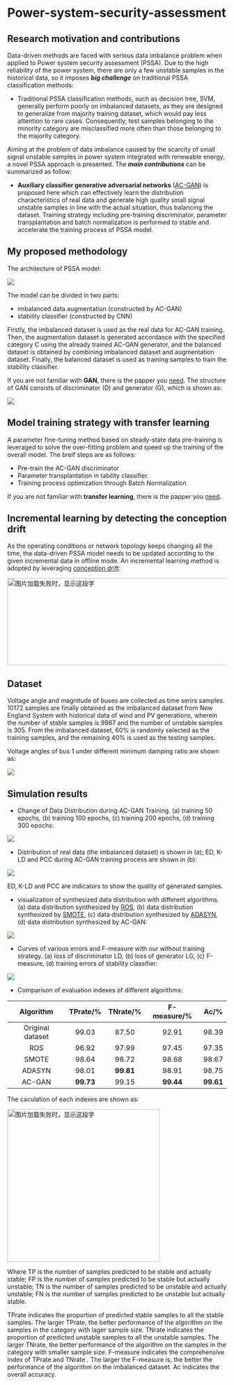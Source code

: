 # Power-system-security-assessment

## Research motivation and contributions<br>
Data-driven methods are faced with serious data imbalance problem when applied to Power system security assessment (PSSA). Due to the high reliability of the power system, there are only a few unstable samples in the historical data, so it imposes ***big challenge*** on traditional PSSA classification methods:<br>
* Traditional PSSA classification methods, such as decision tree, SVM, generally perform poorly on imbalanced datasets, as they are designed to generalize from majority training dataset, which would pay less attention to rare cases. Consequently, test samples belonging to the minority category are misclassified more often than those belonging to the majority category.<br>

Aiming at the problem of data imbalance caused by the scarcity of small signal unstable samples in power system integrated with renewable energy, a novel PSSA approach is presented. The ***main contributions*** can be summarized as follow:<br>
*	**Auxiliary classifier generative adversarial networks** ([AC-GAN](https://arxiv.org/pdf/1610.09585.pdf)) is proposed here which can effectively learn the distribution characteristics of real data and generate high quality small signal unstable samples in line with the actual situation, thus balancing the dataset. Training strategy including pre-training discriminator, parameter transplantation and batch normalization  is performed to stable and accelerate the training process of PSSA model. <br>

## My proposed methodology<br>
The architecture of PSSA model:<br>

![](https://github.com/ZichaoMeng95/Power-system-stability-assessment/blob/master/image/Complete%20model%20for%20stability%20assessment.png) 

The model can be divided in two parts:

* imbalanced data augmentation  (constructed by AC-GAN)
* stability classifier (constructed by CNN)

Firstly, the imbalanced dataset is used as the real data for AC-GAN training. Then, the augmentation dataset is generated accordance with the specified category C using the already trained AC-GAN generator, and the balanced dataset is obtained by combining imbalanced dataset and augmentation dataset. Finally, the balanced dataset is used as training samples to train the stability classifier.<br>

If you are not familiar with **GAN**, there is the papper you [need](https://arxiv.org/pdf/1406.2661.pdf). The structure of GAN consists of discriminator (D) and generator (G), which is shown as:<br>

![](https://github.com/ZichaoMeng95/Power-system-stability-assessment/blob/master/image/ac-gan%20arcitecture.png) 

## Model training strategy with transfer learning<br>
A parameter fine-tuning method based on steady-state data pre-training is leveraged to solve the over-fitting problem and speed up the training of the overall model. The breif steps are as follows:<br>
* Pre-train the AC-GAN discriminator
* Parameter transplantation in tability classifier.
* Training process optimization through Batch Normalization

If you are not familiar with **transfer learning**, there is the papper you [need](https://ieeexplore.ieee.org/stamp/stamp.jsp?tp=&arnumber=5288526). 

## Incremental learning by detecting the conception drift<br>
As the operating conditions or network topology keeps changing all the time, the data-driven PSSA model needs to be updated according to the given incremental data in offline mode. An incremental learning method is adopted by leveraging [conception drift](http://sweet.ua.pt/gladys/Papers/ADMA_GamaCastillo_06.pdf):<br>

<img src="https://github.com/ZichaoMeng95/Power-system-stability-assessment/blob/master/image/Scheme%20of%20the%20incremental%20learning..png" width="600" height="200" alt="图片加载失败时，显示这段字"/>

## Dataset<br>
Voltage angle and magnitude of buses are collected as time serirs samples. 10172 samples  are finally obtained as the imbalanced dataset from New England System with historical data of wind and PV generations, wherein the number of stable samples is 9867 and the number of unstable samples is 305. From the imbalanced dataset, 60% is randomly selected as the training samples, and the remaining 40% is used as the testing samples.<br>

Voltage angles of bus 1 under different minimum damping ratio are shown as:<br>

![](https://github.com/ZichaoMeng95/Power-system-stability-assessment/blob/master/image/Voltage%20angle%20of%20bus%201%20under%20different%20damping%20ratio.png) 

## Simulation results<br>
* Change of Data Distribution during AC-GAN Training. (a) training 50 epochs, (b) training 100 epochs, (c) training 200 epochs, (d) training 300 epochs:<br>

![](https://github.com/ZichaoMeng95/Power-system-stability-assessment/blob/master/image/Distribution%20of%20generated%20data%20during%20AC-GAN%20training%20process.png)

* Distribution of real data (the imbalanced dataset) is shown in (a); ED, K-LD and PCC during AC-GAN training process are shown in (b):<br>

![](https://github.com/ZichaoMeng95/Power-system-stability-assessment/blob/master/image/Distribution%20of%20real%20data%3B%20(b)%20ED%2C%20K-LD%20and%20PCC%20during%20AC-GAN%20training%20process.png)

ED, K-LD and PCC are indicators to show the quality of generated samples.

* visualization of synthesized data distribution with different algorithms. (a) data distribution synthesized by [ROS](https://pdf.sciencedirectassets.com/271702/1-s2.0-S0278431913X00040/1-s2.0-S0278431913000893/main.pdf?x-amz-security-token=AgoJb3JpZ2luX2VjEE8aCXVzLWVhc3QtMSJIMEYCIQCtc9TZ87TW%2B8yG6BnNp6rXfpJrGg24qukXO6baXIjYigIhAIIDmzRzsjUM76ykpgBfkQgD2JVQx37dqAvK3MHE7XASKtoDCEcQAhoMMDU5MDAzNTQ2ODY1IgzcHx0n35gvQ16eJTQqtwOTTyDZ9mIFsxRpy87JwisMG%2Bnqd7P6ZBbCEfmEyWEdFEb7FNZSJYseBX4%2Fqk5Pdjv2dWAI7liGpofYQe0gRrf434pn0IYFO5gsfdHxQd4gNITmF%2BxhOzmKP1snHtE7yfqzFj%2F11IJCsHD05BOvJbo3IldZV4YBJ5I%2FG0VKw5k0G6k9aP3JzHw%2FN2nCSSB3wIOk8pjfJp7RYsTg5Yrkqyv0jxZRSJxUwhAxkFmcOgTuuYJ0xTTo9Q%2B8JEbJg0ez4KMR3NMd%2FKP3rsd5n9X09DsjkrecDWignnPLWLs7u8Bru6YlF2qClo2zI7ufd27QDfMlLBtjG3leeIdqVOzeYXf14iGau16k5inkH3d6ISDPH8kqBsRw2QQ6smlJG082CIDjDM5PuWWWjVGwRIclWkWytTOdHPzLtlZL55PtU66DxVwvIKsVnVGIzuNSmJbwn7pUDJ7oYShvB1s2EQxyXvvbhF6mR863EUlyuNF19pfixcuD5miJ%2FTdmaf7xQYkMTZ8FPCbmTXBqDOosyjEi6Bh0fvVzFy8PrsFAM5i%2FlqNsFTKVrUx8%2BC0yBwv2Pwkt3OhkykLNh3NYMN7Fy%2BYFOrMBD2lYlcCUoqwz3NgSq7Wt8cYLYCMyIQ3cynSgpK2pdnHiq%2Fy71%2FgrKHwWGMtwaYAWYAI9txy%2F%2Bw2stuioZasHwrTAkJS%2FvvUvkM9VM2OlaJe7vyZgZA7vla0SkEwlRyek9d16H8KYP3nyai9vHFM7US5Dl%2Bj8wpbywd%2FBRoMrm5vKi6Ete3xqLTyciKFM8sD3BMk7B1xFVghFNbXsGuMeSy4Lwkx7QZ13wF2AeewJCHCmd1E%3D&AWSAccessKeyId=ASIAQ3PHCVTY7IHZX4MN&Expires=1557327681&Signature=2w7b%2BlKKMfmS0bM9PJfJqfq8Nvs%3D&hash=486f99b0ec0c396155a9a00da478dc6b7e2c5a5ba5986ccdabc01cac4629ccd7&host=68042c943591013ac2b2430a89b270f6af2c76d8dfd086a07176afe7c76c2c61&pii=S0278431913000893&tid=spdf-7f9887b3-7f25-4b32-b105-e6fad6d2a96b&sid=f87ef60181a625407688cff0684591be14fagxrqb&type=client), (b) data distribution synthesized by [SMOTE](https://arxiv.org/pdf/1106.1813.pdf), (c) data distribution synthesized by [ADASYN](https://ieeexplore.ieee.org/stamp/stamp.jsp?tp=&arnumber=4633969), (d) data distribution synthesized by AC-GAN:<br>

![](https://github.com/ZichaoMeng95/Power-system-stability-assessment/blob/master/image/visualization%20of%20synthesized%20data%20distribution%20with%20different%20algorithms.png)

* Curves of various errors and F-measure with our without training strategy. (a) loss of discriminator LD, (b) loss of generator LG, (c) F-measure, (d) training errors of stability classifier:<br>

<img src="https://github.com/ZichaoMeng95/Power-system-stability-assessment/blob/master/image/Curves%20of%20various%20errors%20and%20F-measure%20with%20our%20without%20training%20strategy.png"/>

* Comparison of evaluation indexes of different algorithms:<br>

|Algorithm  | TPrate/%  | TNrate/% | F-measure/%  | Ac/%|
| :-------------: | :-------------:| :-------------: | :-------------:| :-------------: |
| Original dataset  | 99.03|	87.50 |	92.91|	98.39|
 |ROS  | 96.92 |	97.99 |	97.45 |	97.35|
 |SMOTE  | 98.64 |	98.72	| 98.68 |	98.67 |
 |ADASYN	| 98.01 |	**99.81** |	98.91 |	98.75|
 |AC-GAN  | **99.73** |	99.15 |	**99.44** |	**99.61**|<br>

The caculation of each indexes are shown as:<br>

<img src="https://github.com/ZichaoMeng95/Power-system-stability-assessment/blob/master/image/function.png" width="350" height="350" alt="图片加载失败时，显示这段字"/>

Where TP is the number of samples predicted to be stable and actually stable; FP is the number of samples predicted to be stable but actually unstable; TN is the number of samples predicted to be unstable and actually unstable; FN is the number of samples predicted to be unstable but actually stable.

TPrate indicates the proportion of predicted stable samples to all the stable samples. The larger TPrate, the better performance of the algorithm on the samples in the category with lager sample size. TNrate indicates the proportion of predicted unstable samples to all the unstable samples. The larger TNrate, the better performance of the algorithm on the samples in the category with smaller sample size. F-measure indicates the comprehensive index of TPrate and TNrate . The larger the F-measure is, the better the performance of the algorithm on the imbalanced dataset. Ac indicates the overall accuracy.
 



